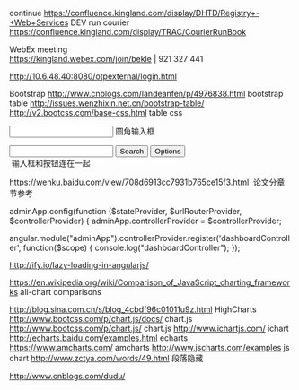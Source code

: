 
continue https://confluence.kingland.com/display/DHTD/Registry+-+Web+Services
DEV run courier
https://confluence.kingland.com/display/TRAC/CourierRunBook

WebEx meeting   
https://kingland.webex.com/join/bekle   |  921 327 441     


http://10.6.48.40:8080/otpexternal/login.html


Bootstrap
http://www.cnblogs.com/landeanfen/p/4976838.html  bootstrap table
http://issues.wenzhixin.net.cn/bootstrap-table/
http://v2.bootcss.com/base-css.html   table css

<input type="text" class="input-medium search-query"> 圆角输入框
<div class="input-append">
  <input class="span2" id="appendedInputButtons" type="text">
  <button class="btn" type="button">Search</button>
  <button class="btn" type="button">Options</button>
</div>  输入框和按钮连在一起


https://wenku.baidu.com/view/708d6913cc7931b765ce15f3.html  论文分章节参考


adminApp.config(function ($stateProvider, $urlRouterProvider, $controllerProvider) {
	adminApp.controllerProvider = $controllerProvider;
  
angular.module("adminApp").controllerProvider.register('dashboardController', function($scope)
{
   console.log("dashboardController");
});

http://ify.io/lazy-loading-in-angularjs/

https://en.wikipedia.org/wiki/Comparison_of_JavaScript_charting_frameworks all-chart comparisons


http://blog.sina.com.cn/s/blog_4cbdf96c01011u9z.html HighCharts
http://www.bootcss.com/p/chart.js/docs/  chart.js
http://www.bootcss.com/p/chart.js/ chart.js
http://www.ichartjs.com/ ichart
http://echarts.baidu.com/examples.html echarts
https://www.amcharts.com/ amcharts
http://www.jscharts.com/examples js chart
http://www.zctya.com/words/49.html 段落隐藏

http://www.cnblogs.com/dudu/
